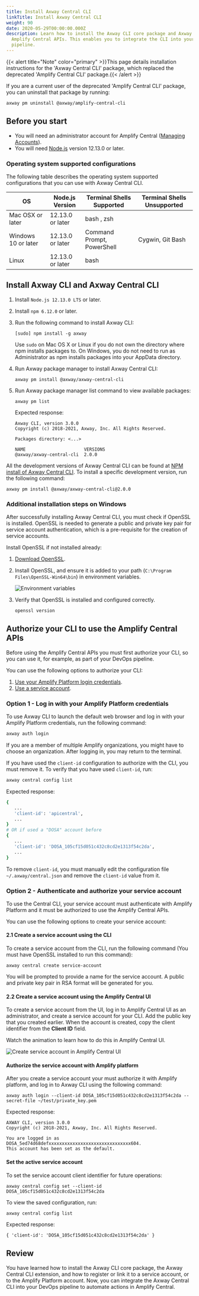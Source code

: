 ```yaml
---
title: Install Axway Central CLI
linkTitle: Install Axway Central CLI
weight: 90
date: 2020-05-29T00:00:00.000Z
description: Learn how to install the Axway CLI core package and Axway Central CLI extension, and authorize them to use the
  Amplify Central APIs. This enables you to integrate the CLI into your DevOps
  pipeline.
---
```


{{< alert title="Note" color="primary" >}}This page details installation instructions for the 'Axway Central CLI' package, which replaced the deprecated 'Amplify Central CLI' package.{{< /alert >}}

If you are a current user of the deprecated 'Amplify Central CLI' package, you can uninstall that package by running:

```
axway pm uninstall @axway/amplify-central-cli
```

## Before you start

* You will need an administrator account for Amplify Central ([Managing Accounts](https://docs.axway.com/bundle/Amplify_Dashboard_allOS_en/page/managing_accounts.html)).
* You will need [Node.js](https://nodejs.org/en/download/) version 12.13.0 or later.

### Operating system supported configurations

The following table describes the operating system supported configurations that you can use with Axway Central CLI.

| OS                  | Node.js Version  | Terminal Shells Supported  | Terminal Shells Unsupported |
| ------------------- | ---------------- | -------------------------- | --------------------------- |
| Mac OSX or later    | 12.13.0 or later | bash , zsh                 |                             |
| Windows 10 or later | 12.13.0 or later | Command Prompt, PowerShell | Cygwin, Git Bash            |
| Linux               | 12.13.0 or later | bash                       |                             |

## Install Axway CLI and Axway Central CLI

1. Install `Node.js 12.13.0 LTS` or later.
2. Install `npm 6.12.0` or later.
3. Run the following command to install Axway CLI:

   ```
   [sudo] npm install -g axway
   ```

   Use `sudo` on Mac OS X or Linux if you do not own the directory where npm installs packages to. On Windows, you do not need to run as Administrator as npm installs packages into your AppData directory.

4. Run Axway package manager to install Axway Central CLI:

   ```
   axway pm install @axway/axway-central-cli
   ```

5. Run Axway package manager list command to view available packages:

   ```
   axway pm list
   ```

   Expected response:

   ```
   Axway CLI, version 3.0.0
   Copyright (c) 2018-2021, Axway, Inc. All Rights Reserved.

   Packages directory: <...>

   NAME                      VERSIONS
   @axway/axway-central-cli  2.0.0
   ```

All the development versions of Axway Central CLI can be found at [NPM install of Axway Central CLI](https://www.npmjs.com/package/@axway/axway-central-cli). To install a specific development version, run the following command:

```
axway pm install @axway/axway-central-cli@2.0.0
```

### Additional installation steps on Windows

After successfully installing Axway Central CLI, you must check if OpenSSL is installed. OpenSSL is needed to generate a public and private key pair for service account authentication, which is a pre-requisite for the creation of service accounts.

Install OpenSSL if not installed already:

1. [Download OpenSSL](https://slproweb.com/products/Win32OpenSSL.html).
2. Install OpenSSL, and ensure it is added to your path (`C:\Program Files\OpenSSL-Win64\bin`) in environment variables.

   ![Environment variables](/Images/central/cli_central/env_variables.png)

3. Verify that OpenSSL is installed and configured correctly.

   ```
   openssl version
   ```

## Authorize your CLI to use the Amplify Central APIs

Before using the Amplify Central APIs you must first authorize your CLI, so you can use it, for example, as part of your DevOps pipeline.

You can use the following options to authorize your CLI:

1. [Use your Amplify Platform login credentials](/docs/cli_central/cli_install/#option-1---log-in-with-your-amplify-platform-credentials).
2. [Use a service account](/docs/cli_central/cli_install/#option-2---authenticate-and-authorize-your-service-account).

### Option 1 - Log in with your Amplify Platform credentials

To use Axway CLI to launch the default web browser and log in with your Amplify Platform credentials, run the following command:

```bash
axway auth login
```

If you are a member of multiple Amplify organizations, you might have to choose an organization. After logging in, you may return to the terminal.

If you have used the `client-id` configuration to authorize with the CLI, you must remove it. To verify that you have used `client-id`, run:

```bash
axway central config list
```

Expected response:

```bash
{
   ...
   'client-id': 'apicentral',
   ...
}
# OR if used a "DOSA" account before
{
   ...
   'client-id': 'DOSA_105cf15d051c432c8cd2e1313f54c2da',
   ...
}
```

To remove `client-id`, you must manually edit the configuration file `~/.axway/central.json` and remove the `client-id` value from it.

### Option 2 - Authenticate and authorize your service account

To use the Central CLI, your service account must authenticate with Amplify Platform and it must be authorized to use the Amplify Central APIs.

You can use the following options to create your service account:

#### 2.1 Create a service account using the CLI

To create a service account from the CLI, run the following command (You must have OpenSSL installed to run this command):

```
axway central create service-account
```

You will be prompted to provide a name for the service account. A public and private key pair in RSA format will be generated for you.

#### 2.2 Create a service account using the Amplify Central UI

To create a service account from the UI, log in to Amplify Central UI as an administrator, and create a service account for your CLI. Add the public key that you created earlier. When the account is created, copy the client identifier from the **Client ID** field.

Watch the animation to learn how to do this in Amplify Central UI.

![Create service account in Amplify Central UI](/Images/central/service_account_animation.gif)

#### Authorize the service account with Amplify platform

After you create a service account your must authorize it with Amplify platform, and log in to Axway CLI using the following command:

```
axway auth login --client-id DOSA_105cf15d051c432c8cd2e1313f54c2da --secret-file ~/test/private_key.pem
```

Expected response:

```
AXWAY CLI, version 3.0.0
Copyright (c) 2018-2021, Axway, Inc. All Rights Reserved.

You are logged in as DOSA_5ed74d68defxxxxxxxxxxxxxxxxxxxxxxxxxxxxxxx604.
This account has been set as the default.
```

#### Set the active service account

To set the service account client identifier for future operations:

```
axway central config set --client-id DOSA_105cf15d051c432c8cd2e1313f54c2da
```

To view the saved configuration, run:

```
axway central config list
```

Expected response:

```
{ 'client-id': 'DOSA_105cf15d051c432c8cd2e1313f54c2da' }
```

## Review

You have learned how to install the Axway CLI core package, the Axway Central CLI extension, and how to register or link it to a service account, or to the Amplify Platform account. Now, you can integrate the Axway Central CLI into your DevOps pipeline to automate actions in Amplify Central.
